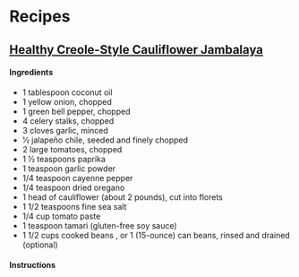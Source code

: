 # Recipes
## [Healthy Creole-Style Cauliflower Jambalaya](http://detoxinista.com/2017/02/healthy-creole-style-cauliflower-jambalaya/)
#### Ingredients
* 1 tablespoon coconut oil
* 1 yellow onion, chopped
* 1 green bell pepper, chopped
* 4 celery stalks, chopped 
* 3 cloves garlic, minced
* 1⁄2 jalapeño chile, seeded and finely chopped
* 2 large tomatoes, chopped
* 1 1⁄2 teaspoons paprika
* 1 teaspoon garlic powder
* 1/4 teaspoon cayenne pepper
* 1/4 teaspoon dried oregano
* 1 head of cauliflower (about 2 pounds), cut into florets
* 1 1/2 teaspoons fine sea salt
* 1/4 cup tomato paste
* 1 teaspoon tamari (gluten-free soy sauce)
* 1 1/2 cups cooked beans , or 1 (15-ounce) can beans, rinsed and drained (optional)
#### Instructions
